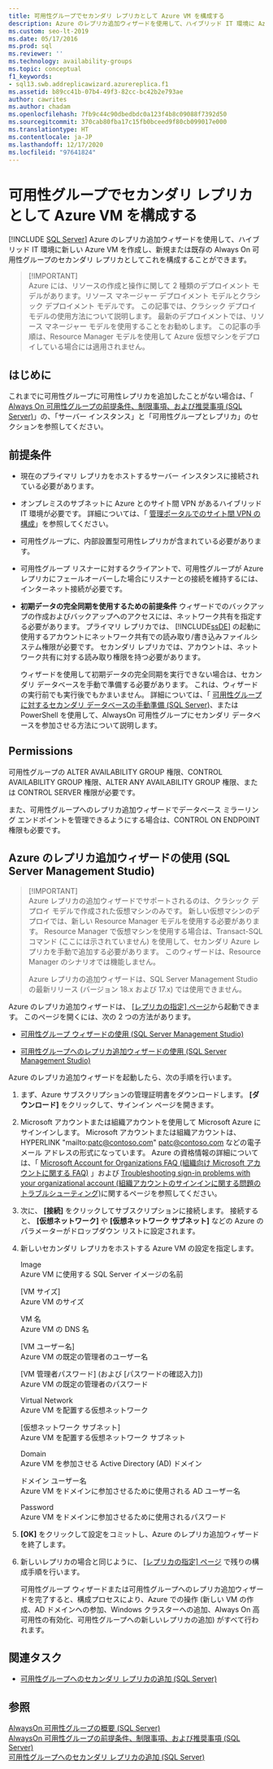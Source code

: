 ```yaml
---
title: 可用性グループでセカンダリ レプリカとして Azure VM を構成する
description: Azure のレプリカ追加ウィザードを使用して、ハイブリッド IT 環境に Azure VM を作成し、新規または既存の Always On 可用性グループのセカンダリ レプリカとしてこれを構成します。
ms.custom: seo-lt-2019
ms.date: 05/17/2016
ms.prod: sql
ms.reviewer: ''
ms.technology: availability-groups
ms.topic: conceptual
f1_keywords:
- sql13.swb.addreplicawizard.azurereplica.f1
ms.assetid: b89cc41b-07b4-49f3-82cc-bc42b2e793ae
author: cawrites
ms.author: chadam
ms.openlocfilehash: 7fb9c44c90dbedbdc0a123f4b8c09088f7392d50
ms.sourcegitcommit: 370cab80fba17c15fb0bceed9f80cb099017e000
ms.translationtype: HT
ms.contentlocale: ja-JP
ms.lasthandoff: 12/17/2020
ms.locfileid: "97641824"
---
```

# <a name="configure-azure-vm-as-a-secondary-replica-in-an-availability-group"></a>可用性グループでセカンダリ レプリカとして Azure VM を構成する
[!INCLUDE [SQL Server](../../../includes/applies-to-version/sqlserver.md)]
  Azure のレプリカ追加ウィザードを使用して、ハイブリッド IT 環境に新しい Azure VM を作成し、新規または既存の Always On 可用性グループのセカンダリ レプリカとしてこれを構成することができます。  

>  [!IMPORTANT]  
>  Azure には、リソースの作成と操作に関して 2 種類のデプロイメント モデルがあります。リソース マネージャー デプロイメント モデルとクラシック デプロイメント モデルです。 この記事では、クラシック デプロイ モデルの使用方法について説明します。 最新のデプロイメントでは、リソース マネージャー モデルを使用することをお勧めします。 この記事の手順は、Resource Manager モデルを使用して Azure 仮想マシンをデプロイしている場合には適用されません。   

##  <a name="before-you-begin"></a><a name="BeforeYouBegin"></a> はじめに  
 これまでに可用性グループに可用性レプリカを追加したことがない場合は、「 [Always On 可用性グループの前提条件、制限事項、および推奨事項 &#40;SQL Server&#41;](../../../database-engine/availability-groups/windows/prereqs-restrictions-recommendations-always-on-availability.md)」の、「サーバー インスタンス」と「可用性グループとレプリカ」のセクションを参照してください。  
  
##  <a name="prerequisites"></a><a name="Prerequisites"></a> 前提条件  
  
-   現在のプライマリ レプリカをホストするサーバー インスタンスに接続されている必要があります。  
  
-   オンプレミスのサブネットに Azure とのサイト間 VPN があるハイブリッド IT 環境が必要です。 詳細については、「 [管理ポータルでのサイト間 VPN の構成](/azure/vpn-gateway/vpn-gateway-howto-site-to-site-classic-portal)」を参照してください。  
  
-   可用性グループに、内部設置型可用性レプリカが含まれている必要があります。  
  
-   可用性グループ リスナーに対するクライアントで、可用性グループが Azure レプリカにフェールオーバーした場合にリスナーとの接続を維持するには、インターネット接続が必要です。  
  
-   **初期データの完全同期を使用するための前提条件** ウィザードでのバックアップの作成およびバックアップへのアクセスには、ネットワーク共有を指定する必要があります。 プライマリ レプリカでは、 [!INCLUDE[ssDE](../../../includes/ssde-md.md)] の起動に使用するアカウントにネットワーク共有での読み取り/書き込みファイルシステム権限が必要です。 セカンダリ レプリカでは、アカウントは、ネットワーク共有に対する読み取り権限を持つ必要があります。  
  
     ウィザードを使用して初期データの完全同期を実行できない場合は、セカンダリ データベースを手動で準備する必要があります。 これは、ウィザードの実行前でも実行後でもかまいません。 詳細については、「 [可用性グループに対するセカンダリ データベースの手動準備 &#40;SQL Server&#41;](../../../database-engine/availability-groups/windows/manually-prepare-a-secondary-database-for-an-availability-group-sql-server.md)、または PowerShell を使用して、AlwaysOn 可用性グループにセカンダリ データベースを参加させる方法について説明します。  
  
##  <a name="permissions"></a><a name="Permissions"></a> Permissions  
 可用性グループの ALTER AVAILABILITY GROUP 権限、CONTROL AVAILABILITY GROUP 権限、ALTER ANY AVAILABILITY GROUP 権限、または CONTROL SERVER 権限が必要です。  
  
 また、可用性グループへのレプリカ追加ウィザードでデータベース ミラーリング エンドポイントを管理できるようにする場合は、CONTROL ON ENDPOINT 権限も必要です。  
  
##  <a name="using-the-add-azure-replica-wizard-sql-server-management-studio"></a><a name="SSMSProcedure"></a> Azure のレプリカ追加ウィザードの使用 (SQL Server Management Studio)  

>  [!IMPORTANT]  
>  Azure レプリカの追加ウィザードでサポートされるのは、クラシック デプロイ モデルで作成された仮想マシンのみです。 新しい仮想マシンのデプロイでは、新しい Resource Manager モデルを使用する必要があります。 Resource Manager で仮想マシンを使用する場合は、Transact-SQL コマンド (ここには示されていません) を使用して、セカンダリ Azure レプリカを手動で追加する必要があります。 このウィザードは、Resource Manager のシナリオでは機能しません。 
>
>  Azure レプリカの追加ウィザードは、SQL Server Management Studio の最新リリース (バージョン 18.x および 17.x) では使用できません。
        
 Azure のレプリカ追加ウィザードは、 [[レプリカの指定] ページ](../../../database-engine/availability-groups/windows/specify-replicas-page-new-availability-group-wizard-add-replica-wizard.md)から起動できます。 このページを開くには、次の 2 つの方法があります。  
  
-   [可用性グループ ウィザードの使用 &#40;SQL Server Management Studio&#41;](../../../database-engine/availability-groups/windows/use-the-availability-group-wizard-sql-server-management-studio.md)  
  
-   [可用性グループへのレプリカ追加ウィザードの使用 &#40;SQL Server Management Studio&#41;](../../../database-engine/availability-groups/windows/use-the-add-replica-to-availability-group-wizard-sql-server-management-studio.md)  
  
 Azure のレプリカ追加ウィザードを起動したら、次の手順を行います。  
  
1.  まず、Azure サブスクリプションの管理証明書をダウンロードします。 **[ダウンロード]** をクリックして、サインイン ページを開きます。  
  
2.  Microsoft アカウントまたは組織アカウントを使用して Microsoft Azure にサインインします。 Microsoft アカウントまたは組織アカウントは、HYPERLINK "mailto:patc@contoso.com" patc@contoso.com などの電子メール アドレスの形式になっています。 Azure の資格情報の詳細については、「 [Microsoft Account for Organizations FAQ (組織向け Microsoft アカウントに関する FAQ)](/previous-versions/jj592903(v=msdn.10)) 」および [Troubleshooting sign-in problems with your organizational account (組織アカウントのサインインに関する問題のトラブルシューティング)](https://support.microsoft.com/kb/2756852)に関するページを参照してください。  
  
3.  次に、 **[接続]** をクリックしてサブスクリプションに接続します。 接続すると、 **[仮想ネットワーク]** や **[仮想ネットワーク サブネット]** などの Azure のパラメーターがドロップダウン リストに設定されます。  
  
4.  新しいセカンダリ レプリカをホストする Azure VM の設定を指定します。  
  
     Image  
     Azure VM に使用する SQL Server イメージの名前  
  
     [VM サイズ]  
     Azure VM のサイズ  
  
     VM 名  
     Azure VM の DNS 名  
  
     [VM ユーザー名]  
     Azure VM の既定の管理者のユーザー名  
  
     [VM 管理者パスワード] (および [パスワードの確認入力])  
     Azure VM の既定の管理者のパスワード  
  
     Virtual Network  
     Azure VM を配置する仮想ネットワーク  
  
     [仮想ネットワーク サブネット]  
     Azure VM を配置する仮想ネットワーク サブネット  
  
     Domain  
     Azure VM を参加させる Active Directory (AD) ドメイン  
  
     ドメイン ユーザー名  
     Azure VM をドメインに参加させるために使用される AD ユーザー名  
  
     Password  
     Azure VM をドメインに参加させるために使用されるパスワード  
  
5.  **[OK]** をクリックして設定をコミットし、Azure のレプリカ追加ウィザードを終了します。  
  
6.  新しいレプリカの場合と同じように、 [[レプリカの指定] ページ](../../../database-engine/availability-groups/windows/specify-replicas-page-new-availability-group-wizard-add-replica-wizard.md) で残りの構成手順を行います。  
  
     可用性グループ ウィザードまたは可用性グループへのレプリカ追加ウィザードを完了すると、構成プロセスにより、Azure での操作 (新しい VM の作成、AD ドメインへの参加、Windows クラスターへの追加、Always On 高可用性の有効化、可用性グループへの新しいレプリカの追加) がすべて行われます。  
  
##  <a name="related-tasks"></a><a name="RelatedTasks"></a> 関連タスク  
  
-   [可用性グループへのセカンダリ レプリカの追加 &#40;SQL Server&#41;](../../../database-engine/availability-groups/windows/add-a-secondary-replica-to-an-availability-group-sql-server.md)  
  
## <a name="see-also"></a>参照  
 [AlwaysOn 可用性グループの概要 &#40;SQL Server&#41;](../../../database-engine/availability-groups/windows/overview-of-always-on-availability-groups-sql-server.md)   
 [AlwaysOn 可用性グループの前提条件、制限事項、および推奨事項 &#40;SQL Server&#41;](../../../database-engine/availability-groups/windows/prereqs-restrictions-recommendations-always-on-availability.md)   
 [可用性グループへのセカンダリ レプリカの追加 &#40;SQL Server&#41;](../../../database-engine/availability-groups/windows/add-a-secondary-replica-to-an-availability-group-sql-server.md)  
  
